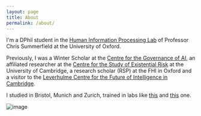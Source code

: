 ```yaml
---
layout: page
title: About
permalink: /about/
---
```


I'm a DPhil student in the [Human Information Processing Lab](https://humaninformationprocessing.com/) of Professor Chris Summerfield at the University of Oxford. 

Previously, I was a Winter Scholar at the [Centre for the Governance of AI](https://www.governance.ai/), an affiliated researcher at the [Centre for the Study of Existential Risk](https://www.cser.ac.uk/) at the University of Cambridge, a research scholar (RSP) at the FHI in Oxford and a visitor to the [Leverhulme Centre for the Future of Intelligence in Cambridge](http://lcfi.ac.uk/). 

I studied in Bristol, Munich and Zurich, trained in labs like [this](https://www.ini.uzh.ch/en/research/groups/zfinch.html) and [this](https://cogneuro.bio.lmu.de/) one. 

![image](https://user-images.githubusercontent.com/86908811/143228155-733713f8-b379-49ff-85df-98608c2954f8.png)
